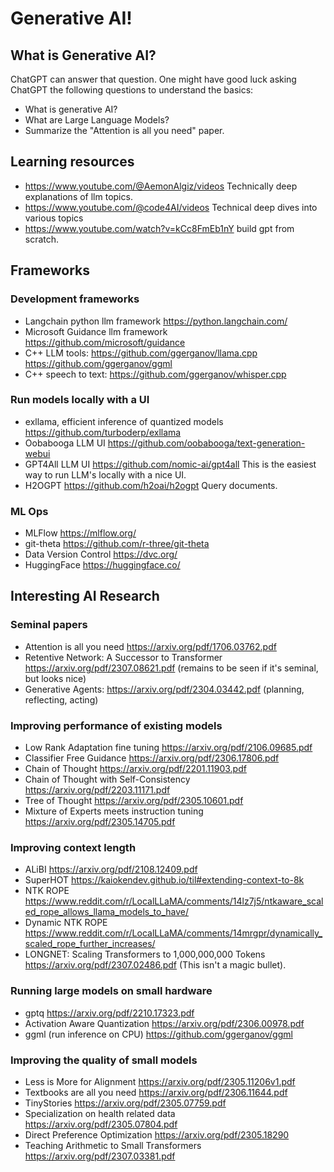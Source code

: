 # Generative AI!

## What is Generative AI?
ChatGPT can answer that question. One might have good luck asking ChatGPT the following questions to understand the basics:
- What is generative AI?
- What are Large Language Models?
- Summarize the "Attention is all you need" paper.

## Learning resources
- https://www.youtube.com/@AemonAlgiz/videos Technically deep explanations of llm topics.
- https://www.youtube.com/@code4AI/videos Technical deep dives into various topics
- https://www.youtube.com/watch?v=kCc8FmEb1nY build gpt from scratch.

## Frameworks

### Development frameworks
- Langchain python llm framework https://python.langchain.com/
- Microsoft Guidance llm framework https://github.com/microsoft/guidance
- C++ LLM tools: https://github.com/ggerganov/llama.cpp https://github.com/ggerganov/ggml
- C++ speech to text: https://github.com/ggerganov/whisper.cpp

### Run models locally with a UI
- exllama, efficient inference of quantized models https://github.com/turboderp/exllama
- Oobabooga LLM UI https://github.com/oobabooga/text-generation-webui
- GPT4All LLM UI https://github.com/nomic-ai/gpt4all This is the easiest way to run LLM's locally with a nice UI.
- H2OGPT https://github.com/h2oai/h2ogpt Query documents.

### ML Ops
- MLFlow https://mlflow.org/
- git-theta https://github.com/r-three/git-theta
- Data Version Control https://dvc.org/
- HuggingFace https://huggingface.co/

## Interesting AI Research

### Seminal papers
- Attention is all you need https://arxiv.org/pdf/1706.03762.pdf
- Retentive Network: A Successor to Transformer https://arxiv.org/pdf/2307.08621.pdf (remains to be seen if it's seminal, but looks nice)
- Generative Agents: https://arxiv.org/pdf/2304.03442.pdf (planning, reflecting, acting)

### Improving performance of existing models
- Low Rank Adaptation fine tuning https://arxiv.org/pdf/2106.09685.pdf
- Classifier Free Guidance https://arxiv.org/pdf/2306.17806.pdf
- Chain of Thought https://arxiv.org/pdf/2201.11903.pdf
- Chain of Thought with Self-Consistency https://arxiv.org/pdf/2203.11171.pdf
- Tree of Thought https://arxiv.org/pdf/2305.10601.pdf
- Mixture of Experts meets instruction tuning https://arxiv.org/pdf/2305.14705.pdf

### Improving context length
- ALiBI https://arxiv.org/pdf/2108.12409.pdf
- SuperHOT https://kaiokendev.github.io/til#extending-context-to-8k
- NTK ROPE https://www.reddit.com/r/LocalLLaMA/comments/14lz7j5/ntkaware_scaled_rope_allows_llama_models_to_have/
- Dynamic NTK ROPE https://www.reddit.com/r/LocalLLaMA/comments/14mrgpr/dynamically_scaled_rope_further_increases/
- LONGNET: Scaling Transformers to 1,000,000,000 Tokens https://arxiv.org/pdf/2307.02486.pdf (This isn't a magic bullet).

### Running large models on small hardware
- gptq https://arxiv.org/pdf/2210.17323.pdf
- Activation Aware Quantization https://arxiv.org/pdf/2306.00978.pdf
- ggml (run inference on CPU) https://github.com/ggerganov/ggml

### Improving the quality of small models
- Less is More for Alignment https://arxiv.org/pdf/2305.11206v1.pdf
- Textbooks are all you need https://arxiv.org/pdf/2306.11644.pdf
- TinyStories https://arxiv.org/pdf/2305.07759.pdf
- Specialization on health related data https://arxiv.org/pdf/2305.07804.pdf
- Direct Preference Optimization https://arxiv.org/pdf/2305.18290
- Teaching Arithmetic to Small Transformers https://arxiv.org/pdf/2307.03381.pdf
